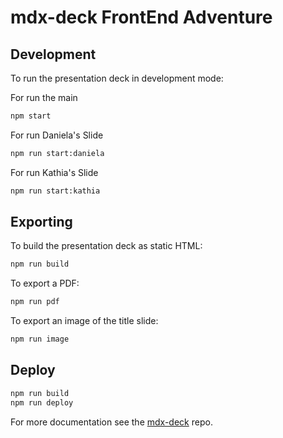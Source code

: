 
# mdx-deck FrontEnd Adventure

## Development

To run the presentation deck in development mode:

For run the main

```sh
npm start
```

For run Daniela's Slide
```sh
npm run start:daniela
```

For run Kathia's Slide
```sh
npm run start:kathia
```

## Exporting

To build the presentation deck as static HTML:

```sh
npm run build
```

To export a PDF:

```sh
npm run pdf
```

To export an image of the title slide:

```sh
npm run image
```

## Deploy

```sh
npm run build
npm run deploy
```


For more documentation see the [mdx-deck][] repo.

[mdx-deck]: https://github.com/jxnblk/mdx-deck
